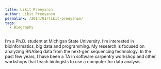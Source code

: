 ```yaml
---
title: Likit Preeyanon
author: Likit Preeyanon
permalink: /2014/01/likit-preeyanon/
tags:
  - Biography
---
```

I&#8217;m a Ph.D. student at Michigan State University. I&#8217;m interested in <span class="GRcorrect">bioinformatics</span>, big data and programming. My research is focused on analyzing RNASeq data from the next-<span class="GRcorrect">gen</span> sequencing technology. In the past few years, I have been a TA in software carpentry workshop and other workshops that teach biologists to use a computer for data analysis.
